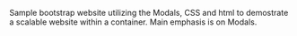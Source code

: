 Sample bootstrap website utilizing the Modals, CSS and html to demostrate a scalable website within a container.
Main emphasis is on Modals.

